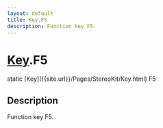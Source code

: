 ```yaml
---
layout: default
title: Key.F5
description: Function key F5.
---
```

# [Key]({{site.url}}/Pages/StereoKit/Key.html).F5

<div class='signature' markdown='1'>
static [Key]({{site.url}}/Pages/StereoKit/Key.html) F5
</div>

## Description
Function key F5.

